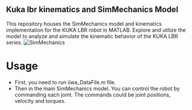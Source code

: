 ## Kuka lbr kinematics and SimMechanics Model
This repository houses the SimMechanics model and kinematics implementation for the KUKA LBR robot in MATLAB. Explore and utilize the model to analyze and simulate the kinematic behavior of the KUKA LBR series.
![SimMechanics](https://github.com/aaflakiyan/KUKA-LBR-SimMechanics/assets/48828461/7568c1d5-3428-43d7-a8f7-ab8c4df20c88)

# Usage
- First, you need to run iiwa_DataFile.m file. 
- Then in the main SimMechanics model. You can control the robot by commanding each joint. The commands could be joint positions, velocity and torques. 
